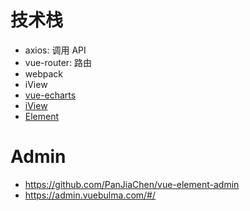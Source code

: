 



# 技术栈
- axios: 调用 API
- vue-router: 路由
- webpack
- iView
- [vue-echarts](https://github.com/Justineo/vue-echarts)
- [iView](https://www.iviewui.com/)
- [Element](http://element-cn.eleme.io/#/zh-CN)









# Admin
- https://github.com/PanJiaChen/vue-element-admin
- https://admin.vuebulma.com/#/
